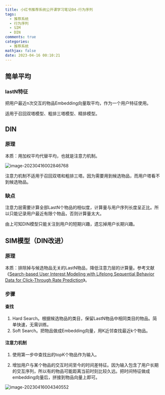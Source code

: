 ```yaml
---
title: 小红书推荐系统公开课学习笔记04-行为序列
tags:
  - 推荐系统
  - 行为序列
  - SIM
  - DIN
comments: true
categories:
  - 推荐系统
mathjax: false
date: 2023-04-16 00:10:21
---
```


## 简单平均

### lastN特征

把用户最近n次交互的物品Embedding向量取平均，作为一个用户特征使用。

适用于召回双塔模型、粗排三塔模型、精排模型。

## DIN

### 原理

本质：用加权平均代替平均，也就是注意力机制。

![image-20230416002846768](https://cdn.jsdelivr.net/gh/notlate-cn/imgs/blogs/image-20230416002846768.png)

注意力机制不适用于召回双塔和粗排三塔。因为需要用到候选物品，而用户塔看不到候选物品。

### 缺点

注意力层需要计算全部LastN个物品的相似度，计算量与用户序列长度呈正比。所以只能记录用户最近有限个物品，否则计算量太大。

由上可知DIN模型只能关注到用户的短期兴趣，遗忘掉用户长期兴趣。

## SIM模型（DIN改进）

### 原理

本质：排除掉与候选物品无关的LastN物品，降低注意力层的计算量。参考文献《[Search-based User Interest Modeling with Lifelong Sequential Behavior Data for Click-Through Rate Prediction](https://arxiv.org/pdf/2006.05639.pdf)》。

### 步骤

#### 查找

1. Hard Search。根据候选物品的类目，保留LastN物品中相同类目的物品。简单快速，无需训练。
2. Soft Search。把物品做成Embedding向量，用K近邻查找最近k个物品。

#### 注意力机制

1. 使用第一步中查找出的topK个物品作为输入。

2. 增加用户与某个物品的交互时间至今的时间差特征。因为输入包含了用户长期的交互序列，所以有的物品可能距离当前时刻比较久远。把时间特征做成embedding向量后，拼接到物品向量上即可。

![image-20230416004340552](https://cdn.jsdelivr.net/gh/notlate-cn/imgs/blogs/image-20230416004340552.png)


